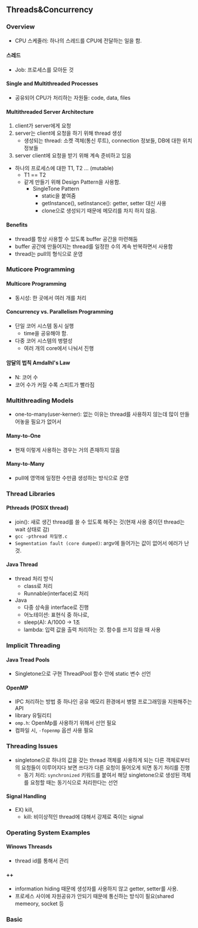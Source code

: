 ## Threads&Concurrency

### Overview
- CPU 스케줄러: 하나의 스레드를 CPU에 전달하는 일을 함.

#### 스레드
- Job: 프로세스를 모아둔 것

#### Single and Multithreaded Processes
- 공유되어 CPU가 처리하는 자원들: code, data, files

#### Multithreaded Server Architecture
1. client가 server에게 요청
2. server는 client에 요청을 하기 위해 thread 생성
   - 생성되는 thread: 소켓 객체(통신 루트), connection 정보들, DB에 대한 위치 정보들 
3. server client에 요청을 받기 위해 계속 준비하고 있음
- 하나의 프로세스에 대한 T1, T2 ... (mutable)
  - T1 == T2 
  - 같게 만들기 위해 Design Pattern을 사용함.
    - SingleTone Pattern
      - static을 붙여줌
      - getInstance(), setInstance(): getter, setter 대신 사용
      - clone으로 생성되기 때문에 메모리를 차지 하지 않음.

#### Benefits
- thread를 항상 사용할 수 있도록 buffer 공간을 마련해둠
- buffer 공간에 만들어지는 thread를 일정한 수의 계속 반복하면서 사용함
- thread는 pull의 형식으로 운영

### Muticore Programming
#### Multicore Programming
- 동시성: 한 곳에서 여러 개를 처리

#### Concurrency vs. Parallelism Programming
- 단일 코어 시스템 동시 실행
  - time을 공유해야 함. 
- 다중 코어 시스템의 벙렬성
  - 여러 개의 core에서 나눠서 진행
  
#### 암달의 법칙 Amdalhl's Law
- N: 코어 수
- 코어 수가 커질 수록 스피트가 빨라짐

### Multithreading Models
- one-to-many(user-kerner): 없는 이유는 thread를 사용하지 않는데 많이 만들어놓을 필요가 없어서
#### Many-to-One
- 현재 이렇게 사용하는 경우는 거의 존재하지 않음
#### Many-to-Many
- pull에 영역에 일정한 수만큼 생성하는 방식으로 운영

### Thread Libraries
#### Pthreads (POSIX thread)
- join(): 새로 생긴 thread를 쓸 수 있도록 해주는 것(현재 사용 중이던 thread는 wait 상태로 감)
- `gcc -pthread 파일명.c`
- `Segmentation fault (core dumped)`: argv에 들어가는 값이 없어서 에러가 난 것.

#### Java Thread
- thread 처리 방식
  - class로 처리
  - Runnable(interface)로 처리
- Java
  - 다중 상속을 interface로 진행
  - 어노테이션: 표현식 중 하나로, 
  - sleep(A): A/1000 -> 1초
  - lambda: 입력 값을 출력 처리하는 것. 함수를 쓰지 않을 때 사용

### Implicit Threading
#### Java Tread Pools
- Singletone으로 구현 ThreadPool 함수 안에 static 변수 선언

#### OpenMP
- IPC 처리하는 방법 중 하나인 공유 메모리 환경에서 병렬 프로그래밍을 지원해주는 API
- library 유틸리티
- `omp.h`: OpenMp를 사용하기 위해서 선언 필요
- 컴파일 시, `-fopenmp` 옵션 사용 필요

### Threading Issues
- singletone으로 하나의 값을 갖는 thread 객체를 사용하게 되는 다른 객체로부터의 요청들이 이루어지다 보면 쓰다가 다른 요청이 들어오게 되면 동기 처리를 진행
  - 동기 처리: `synchronized` 키워드를 붙여서 해당 singletone으로 생성된 객체를 요청할 때는 동기식으로 처리한다는 선언
#### Signal Handling
- EX) kill, 
  - kill: 비이상적인 thread에 대해서 강제로 죽이는 signal

### Operating System Examples
#### Winows Threasds
- thread id를 통해서 관리

#### ++
- information hiding 때문에 생성자를 사용하지 않고 getter, setter를 사용.
- 프로세스 사이에 자원공유가 안되기 때문에 통신하는 방식이 필요(shared memeory, socket 등 

### Basic                                                                                                                                                                                                                                                                                                                                                                                                                                                                              